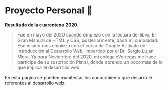 # Proyecto Personal 🖤
**Resultado de la cuarentena** **2020**.
>Fue en mayo del 2020 cuando empiezo con la lectura del libro; El Gran Manual de HTML y CSS, posteriormente, dada mi curiosidad.
>Ese mismo mes empiezo con el curso de Google Activate de Introducción al Desarrollo Web, impartido por el Dr. Sergio Lujan Mora.
>Ya para Noviembre del 2020, mi colega eVenegas me hace participe de su suscripción Platzi, donde aprendo un poco más de lo que implica el desarrollo web.

En esta página se pueden manifestar los conocimiento que desarrollé referentes al desarrollo web.
